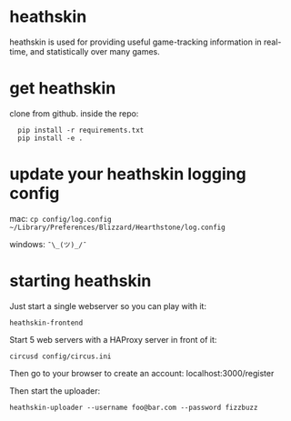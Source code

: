 # heathskin

heathskin is used for providing useful game-tracking information in real-time,
and statistically over many games.


# get heathskin
clone from github. inside the repo:
```
  pip install -r requirements.txt
  pip install -e .
```

# update your heathskin logging config
mac: `cp config/log.config  ~/Library/Preferences/Blizzard/Hearthstone/log.config`

windows: `¯\_(ツ)_/¯`

# starting heathskin
Just start a single webserver so you can play with it:

`heathskin-frontend`

Start 5 web servers with a HAProxy server in front of it:

`circusd config/circus.ini`

Then go to your browser to create an account: localhost:3000/register

Then start the uploader:

`heathskin-uploader --username foo@bar.com --password fizzbuzz`
